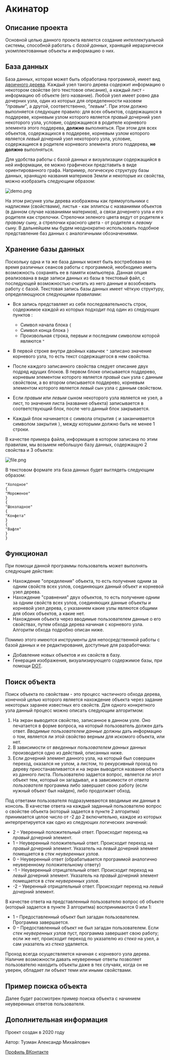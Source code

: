 # Акинатор

## Описание проекта

Основной целью данного проекта является создание интеллектуальной системы, способной работать с *базой данных*, хранящей иерархически укомплектованные объекты и информацию о них.

## База данных

База данных, которая может быть обработана программой, имеет вид [двоичного дерева](https://ru.wikipedia.org/wiki/%D0%94%D0%B2%D0%BE%D0%B8%D1%87%D0%BD%D0%BE%D0%B5_%D0%B4%D0%B5%D1%80%D0%B5%D0%B2%D0%BE "Двоичное дерево"). Каждый узел такого дерева содержит информацию о некотором свойстве (его текстовое описание), а каждый лист - информацию об объекте (его название). Любой узел имеет ровно два дочерних узла, один из которых для определенности назовем *"правым"*, а другой, соответственно, *"левым"*. При этом должно выполняется следующее правило: для всех объектов, содержащихся в поддереве, корневым узлом которого является *правый* дочерний узел некоторого узла, условие, содержащиеся в родителе корневого элемента этого поддерева, **должно** выполняться. При этом для всех объектов, содержащихся в поддереве, корневым узлом которого является *левый* дочерний узел некоторого узла, условие, содержащиеся в родителе корневого элемента этого поддерева, **не должно** выполняться.

Для удобства работы с базой данных и визуализации содержащийся в ней информации, ее можно графически представить в виде ориентированного графа. Например, логическую структуру базы данных, хранящую названия материков Земли и некоторые их свойства, можно изобразить следующим образом:

![demo.png](https://github.com/Allexande/PhystechTasks/blob/master/Akinator/Pics/demo.png)

На этом рисунке узлы дерева изображены как прямоугольники с надписями (свойствами), листья - как эллипсы с названиями объектов (в данном случае названиями материков), а связи дочернего узла и его родителя как стрелочки. Стрелочки зеленого цвета ведут от родителя к *правому* сыну, а стрелочки красного цвета - от родителя к *левому* сыну. В дальнейшем мы будем неоднократно использовать  подобное представление баз данных с аналогичными обозначениями. 
## Хранение базы данных
Поскольку одна и та же база данных может быть востребована во время различных сеансов работы с программой, необходимо иметь возможность сохранять ее в памяти компьютера. Данная опция реализована в виде записи данных из базы в текстовый файл, с последующей возможностью считать из него данные и возобновить работу с базой.
Текстовая запись базы данных имеет чёткую структуру, определяющуюся следующими правилами:

- Вся запись представляет из себя последовательность строк, содержимое каждой из которых подходит под один из следующих пунктов :
  * Символ начала блока `{` 
  * Символ конца блока `}`
  *  Произвольная строка, первым и последним символом которой являются `"`

- В первой строке внутри двойных кавычек `"` записано значение корневого узла, то есть текст содержащегося в нем свойства.
- После каждого записанного свойства следует описание двух подряд идущих блоков. В первом блоке описывается поддерево, корневым элементом которого является *правый* сын узла с данным свойством, а во втором описывается поддерево, корневым элементом которого является *левый* сын узла с данным свойством.
- Если *правым* или *левым* сыном некоторого узла является не узел, а лист, то значения листа (название объекта) записывается в соответствующий блок, после чего данный блок закрывается.
- Каждый блок начинается с символа открытия `{` и заканчивается символом закрытия `}`, между которыми должно быть не менее 1 строки. 

В качестве примера файла, информация в котором записана по этим правилам, мы возьмем небольшую базу данных, содержащую 2 свойства и 3 объекта:

![file.png](https://github.com/Allexande/PhystechTasks/blob/master/Akinator/Pics/file.png)

В текстовом формате эта база данных будет выглядеть следующим образом:
```
"Холодное"
{
"Мороженое"
}
{
"Шоколадное"
{
"Конфета"
}
{
"Вафля"
}
}
```
## Функционал

При помощи данной программы пользователь может выполнять следующие действия:

- Нахождение "определения" объекта, то есть получение одним за одним свойств всех узлов, соединяющих данный объект и корневой узел дерева.
- Нахождение "сравнения" двух объектов, то есть получение одним за одним свойств всех узлов, соединяющих данные объекты и корневой узел дерева, с указанием какие узлы являются общими для обоих объектов, а какие нет.
- Нахождения объекта через вводимые пользователем данные о его свойствах, путем обхода дерева начиная с корневого узла. Алгоритм обхода подробно описан ниже.

Помимо этого имеются инструменты для непосредственной работы с базой данных и ее редактирования, доступные для разработчика:
- Добавление новых объектов и их свойств в базу.
- Генерация изображения, визуализирующего содержимое базы, при помощи [DOT](https://ru.wikipedia.org/wiki/DOT_(%D1%8F%D0%B7%D1%8B%D0%BA)).

## Поиск объекта

Поиск объекта по свойствам - это процесс частичного обхода дерева, конечной целью которого является нахождение объекта через задание некоторых заранее известных его свойств. Для одного конкретного узла данный процесс можно описать следующим алгоритмом:

1. На экран выводится свойство, записанное в данном узле. Оно печатается в форме вопроса, на который пользователь должен дать ответ. *Вводимые пользователем данные* должны дать информацию о том, является ли этой свойство верным для искомого объекта, или нет.
2. В зависимости от *введенных пользователем данных* данных производится одно из действий, описанных ниже.
3. Если дочерний элемент данного узла, на который был совершен переход, оказался не узлом, а листом, то рекурсивный проход по дереву приостанавливается и на экран выводится название объекта из данного листа. Пользователю задается вопрос, является ли этот объект тем, который он загадывал, и в зависимости от *ответа пользователя*  программа либо завершает свою работу (если нужный объект был найден), либо продолжает обход.

Под ответами пользователя подразумеваются вводимые им данные в консоль. В качестве ответа на каждый заданный пользователю вопрос о свойстве объекта (который задается в пункте 2 алгоритма) принимается целое число от -2 до 2 включительно, каждое из которых интерпретируется как одно из следующих логических значений:  
- 2 – Уверенный положительный ответ. Происходит переход на *правый* дочерний элемент.
- 1 – Неуверенный положительный ответ. Происходит переход на *правый* дочерний элемент. Указатель на *левый* дочерний элемент помещается в *стек неуверенных узлов*.
- 0 – Неуверенный ответ (обрабатывается программой аналогично неуверенному положительному ответу)  
- -1 – Неуверенный отрицательный ответ. Происходит переход на *левый* дочерний элемент. Указатель на *правый* дочерний элемент помещается в *стек неуверенных узлов*. 
- -2 – Уверенный отрицательный ответ. Происходит переход на *левый* дочерний элемент.  

В качестве ответа на представленный пользователю вопрос об объекте (который задается в пункте 3 алгоритма) воспринимаются 0 или 1: 
- 1 – Предоставленный объект был загадан пользователем. Программа  завершается.  
- 0 – Предоставленный объект не был загадан пользователем. Если *стек неуверенных узлов* пуст, программа завершает свою работу; если же нет, происходит переход по указателю из *стека* на узел, а сам указатель из *стека* удаляется.  

Проход всегда осуществляется начиная с корневого узла дерева.
Наличие возможности давать неуверенные ответы позволяет пользователю находить объекты даже в тех случаях, когда он не уверен, обладает ли объект теми или иными свойствами.

## Пример поиска объекта

Далее будет рассмотрен пример поиска объекта с начинием неуверенных ответов пользователя.

## Дополнительная информация
Проект создан в 2020 году

Автор: Тузман Александр Михайлович

[Профиль ВКонтакте](https://vk.com/id479958357 "Профиль ВКонтакте")
